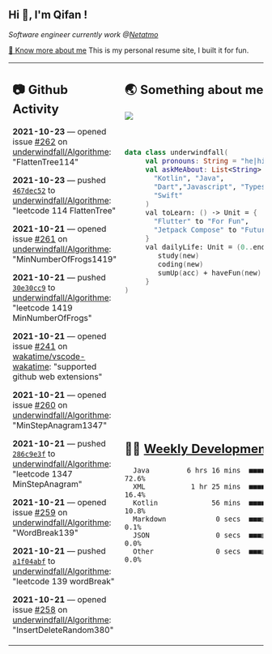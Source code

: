 <h2> Hi 👋, I'm Qifan ! </h2>
<p><em>Software engineer currently work @<a href="https://www.netatmo.com">Netatmo</a>
</em></p><p><a href="https://qifanyang.com/resume" target="_blank"> 🔭 Know more about me</a> This is my personal resume site, I built it for fun.</p>
<table><tr><td valign="top" rowspan="2">

 ## 📷 Github Activity
 <!-- githubActivity starts -->
  **2021-10-23** — opened issue [#262](https://api.github.com/repos/underwindfall/Algorithme/issues/262) on [underwindfall/Algorithme](https://api.github.com/repos/underwindfall/Algorithme): "FlattenTree114"

  **2021-10-23** — pushed [`467dec52`](https://github.com/underwindfall/Algorithme/commit/467dec52c92e3978b7b4bab47340ea891895577e) to [underwindfall/Algorithme](https://api.github.com/repos/underwindfall/Algorithme): "leetcode 114 FlattenTree"

  **2021-10-21** — opened issue [#261](https://api.github.com/repos/underwindfall/Algorithme/issues/261) on [underwindfall/Algorithme](https://api.github.com/repos/underwindfall/Algorithme): "MinNumberOfFrogs1419"

  **2021-10-21** — pushed [`30e30cc9`](https://github.com/underwindfall/Algorithme/commit/30e30cc924d12847164673a74c226a4e4b058428) to [underwindfall/Algorithme](https://api.github.com/repos/underwindfall/Algorithme): "leetcode 1419 MinNumberOfFrogs"

  **2021-10-21** — opened issue [#241](https://api.github.com/repos/wakatime/vscode-wakatime/issues/241) on [wakatime/vscode-wakatime](https://api.github.com/repos/wakatime/vscode-wakatime): "supported github web extensions"

  **2021-10-21** — opened issue [#260](https://api.github.com/repos/underwindfall/Algorithme/issues/260) on [underwindfall/Algorithme](https://api.github.com/repos/underwindfall/Algorithme): "MinStepAnagram1347"

  **2021-10-21** — pushed [`286c9e3f`](https://github.com/underwindfall/Algorithme/commit/286c9e3f9927303bb2813e08108b317397e62fad) to [underwindfall/Algorithme](https://api.github.com/repos/underwindfall/Algorithme): "leetcode 1347 MinStepAnagram"

  **2021-10-21** — opened issue [#259](https://api.github.com/repos/underwindfall/Algorithme/issues/259) on [underwindfall/Algorithme](https://api.github.com/repos/underwindfall/Algorithme): "WordBreak139"

  **2021-10-21** — pushed [`a1f04abf`](https://github.com/underwindfall/Algorithme/commit/a1f04abffcdc34da1d8522485d20d9342b5b1f9e) to [underwindfall/Algorithme](https://api.github.com/repos/underwindfall/Algorithme): "leetcode 139 wordBreak"

  **2021-10-21** — opened issue [#258](https://api.github.com/repos/underwindfall/Algorithme/issues/258) on [underwindfall/Algorithme](https://api.github.com/repos/underwindfall/Algorithme): "InsertDeleteRandom380"
 <!-- githubActivity ends -->
 </td><td valign="top">

 ## 🌏 Something about me
 <!-- profile starts -->
 <a href="https://github.com/underwindfall" width="100%">
   <img src="https://activity-graph.herokuapp.com/graph?username=underwindfall&theme=react-dark&hide_border=true&bg_color=00000000&color=BDDFFF&line=6E93B5&point=BDDFFF"/>
 </a>
 <br/>
 <br/>
 <br/>

 ```kotlin
 data class underwindfall(
      val pronouns: String = "he|him",
      val askMeAbout: List<String> = listOf(
        "Kotlin", "Java",
        "Dart","Javascript", "Typescript",
        "Swift"
      )
      val toLearn: () -> Unit = {
        "Flutter" to "For Fun",
        "Jetpack Compose" to "Future"
      }
      val dailyLife: Unit = (0..end).reduce { acc, new ->
         study(new)
         coding(new)
         sumUp(acc) + haveFun(new)
      }
 )
 ```
 <!-- profile ends -->
 </td></tr><tr><td valign="top">

 ## 🏊‍♂️ <a href="https://gist.github.com/underwindfall/377ee88ba1fabd1e93516e48ca9c61eb" target="_blank">Weekly Development Breakdown</a>
  <!-- codeTime starts -->
  ```text
    Java         6 hrs 16 mins  ■■■■■■■■■■■■■■■■■■■■■□□□  72.6%
    XML           1 hr 25 mins  ■■■■■■■▥□□□□□□□□□□□□□□□□  16.4%
    Kotlin             56 mins  ■■■■■■□□□□□□□□□□□□□□□□□□  10.8%
    Markdown            0 secs  ■■■▥□□□□□□□□□□□□□□□□□□□□   0.1%
    JSON                0 secs  ■■■▥□□□□□□□□□□□□□□□□□□□□   0.0%
    Other               0 secs  ■■■▥□□□□□□□□□□□□□□□□□□□□   0.0%
  ```
  <!-- codeTime starts -->
  </td></tr></table>